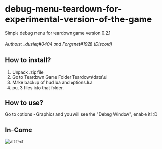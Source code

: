 # debug-menu-teardown-for-experimental-version-of-the-game
Simple debug menu for teardown game version 0.2.1


###### Authors: _dusieq#0404 and Forgenet#1928 (Discord)


## How to install?

1. Unpack .zip file
2. Go to Teardown Game Folder Teardown\data\ui
3. Make backup of hud.lua and options.lua
4. put 3 files into that folder.

## How to use?

Go to options - Graphics and you will see the "Debug Window", enable it! :D

## In-Game 
![alt text](https://i.imgur.com/hjutGHf.png)

